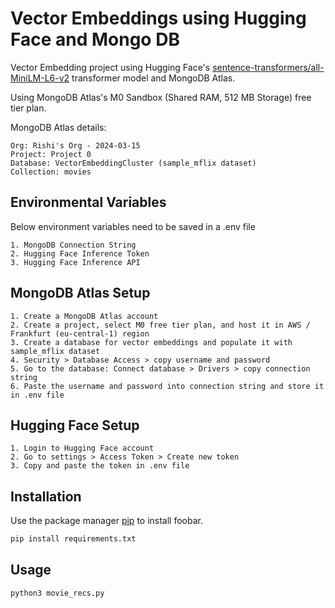 # Vector Embeddings using Hugging Face and Mongo DB

Vector Embedding project using Hugging Face's [sentence-transformers/all-MiniLM-L6-v2](https://huggingface.co/sentence-transformers/all-MiniLM-L6-v2) transformer model and MongoDB Atlas.

Using MongoDB Atlas's M0 Sandbox (Shared RAM, 512 MB Storage) free tier plan. 

MongoDB Atlas details:
```
Org: Rishi's Org - 2024-03-15
Project: Project 0
Database: VectorEmbeddingCluster (sample_mflix dataset)
Collection: movies
```

## Environmental Variables

Below environment variables need to be saved in a .env file
```
1. MongoDB Connection String
2. Hugging Face Inference Token
3. Hugging Face Inference API
```

## MongoDB Atlas Setup
```
1. Create a MongoDB Atlas account
2. Create a project, select M0 free tier plan, and host it in AWS / Frankfurt (eu-central-1) region
3. Create a database for vector embeddings and populate it with sample_mflix dataset
4. Security > Database Access > copy username and password
5. Go to the database: Connect database > Drivers > copy connection string
6. Paste the username and password into connection string and store it in .env file
```

## Hugging Face Setup
```
1. Login to Hugging Face account
2. Go to settings > Access Token > Create new token
3. Copy and paste the token in .env file
```

## Installation

Use the package manager [pip](https://pip.pypa.io/en/stable/) to install foobar.

```bash
pip install requirements.txt
```

## Usage

```python
python3 movie_recs.py
```